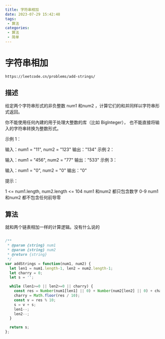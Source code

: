 ```yaml
---
title: 字符串相加
date: 2023-07-29 15:42:48
tags:
 - 算法
categories:
 - 算法
 - 简单
---
```


# 字符串相加

```
https://leetcode.cn/problems/add-strings/
```

## 描述


给定两个字符串形式的非负整数 num1 和num2 ，计算它们的和并同样以字符串形式返回。

你不能使用任何內建的用于处理大整数的库（比如 BigInteger）， 也不能直接将输入的字符串转换为整数形式。

 

示例 1：

输入：num1 = "11", num2 = "123"
输出："134"
示例 2：

输入：num1 = "456", num2 = "77"
输出："533"
示例 3：

输入：num1 = "0", num2 = "0"
输出："0"
 

 

提示：

1 <= num1.length, num2.length <= 104
num1 和num2 都只包含数字 0-9
num1 和num2 都不包含任何前导零


## 算法

就和两个链表相加一样的计算逻辑。没有什么说的

```JavaScript

/**
 * @param {string} num1
 * @param {string} num2
 * @return {string}
 */
var addStrings = function(num1, num2) {
  let len1 = num1.length-1, len2 = num2.length-1;
  let charry = 0;
  let s = '';

  while (len1>=0 || len2>=0 || charry) {
    const res = Number(num1[len1] || 0) + Number(num2[len2] || 0) + charry;
    charry = Math.floor(res / 10);
    const v = res % 10;
    s = v + s;
    len1--;
    len2--;
  }

  return s;
};


```

